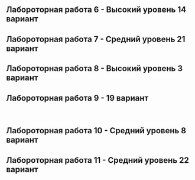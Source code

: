 ## Лабороторная работа 6 - Высокий уровень 14 вариант <br>
## Лабороторная работа 7 - Средний уровень 21 вариант <br>
## Лабороторная работа 8 - Высокий уровень 3 вариант <br>
## Лабороторная работа 9 - 19 вариант


<br>

## Лабороторная работа 10 - Средний уровень 8 вариант
## Лабороторная работа 11 - Средний уровень 22 вариант